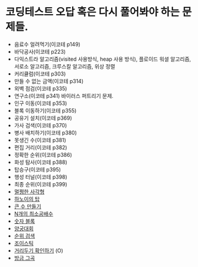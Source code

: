# 코딩테스트 오답 혹은 다시 풀어봐야 하는 문제들.

- 음료수 얼려먹기(이코테 p149)
- 바닥공사(이코테 p223)
- 다익스트라 알고리즘(visited 사용방식, heap 사용 방식), 플로이드 워셜 알고리즘, 서로소 알고리즘, 크루스칼 알고리즘, 위상 정렬
- 커리큘럼(이코테 p303)
- 만들 수 없는 금액(이코테 p314)
- 외벽 점검(이코테 p335)
- 연구소(이코테 p341) 바이러스 퍼트리기 문제.
- 인구 이동(이코테 p353)
- 블록 이동하기(이코테 p355)
- 공유기 설치(이코테 p369)
- 가사 검색(이코테 p370)
- 병사 배치하기(이코테 p380)
- 못생긴 수(이코테 p381)
- 편집 거리(이코테 p382)
- 정확한 순위(이코테 p386)
- 화성 탐사(이코테 p388)
- 탑승구(이코테 p395)
- 행성 터널(이코테 p398)
- 최종 순위(이코테 p399)
- [멀쩡한 사각형](https://school.programmers.co.kr/learn/courses/30/lessons/62048)
- [하노이의 탑](https://school.programmers.co.kr/learn/courses/30/lessons/12946)
- [큰 수 만들기](https://school.programmers.co.kr/learn/courses/30/lessons/42883)
- [N개의 최소공배수](https://school.programmers.co.kr/learn/courses/30/lessons/12953?language=javascript)
- [숫자 블록](https://school.programmers.co.kr/learn/courses/30/lessons/12923?language=javascript)
- [양궁대회](https://school.programmers.co.kr/learn/courses/30/lessons/92342?language=javascript)
- [순위 검색](https://school.programmers.co.kr/learn/courses/30/lessons/72412?language=javascript)
- [조이스틱](https://school.programmers.co.kr/learn/courses/30/lessons/42860?language=javascript)
- [거리두기 확인하기](https://school.programmers.co.kr/learn/courses/30/lessons/81302) (O)
- [방금 그곡](https://school.programmers.co.kr/learn/courses/30/lessons/17683?language=javascript)
